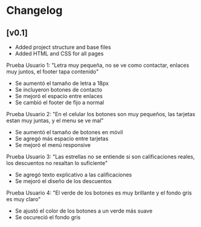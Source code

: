 # Changelog

## [v0.1]
- Added project structure and base files
- Added HTML and CSS for all pages

Prueba Usuario 1:
"Letra muy pequeña, no se ve como contactar, enlaces muy juntos, el footer tapa contenido"
- Se aumentó el tamaño de letra a 18px
- Se incluyeron botones de contacto
- Se mejoró el espacio entre enlaces
- Se cambió el footer de fijo a normal

Prueba Usuario 2:
"En el celular los botones son muy pequeños, las tarjetas estan muy juntas, y el menu se ve mal"
- Se aumentó el tamaño de botones en móvil
- Se agregó más espacio entre tarjetas
- Se mejoró el menú responsive

Prueba Usuario 3:
"Las estrellas no se entiende si son calificaciones reales, los descuentos no resaltan lo suficiente"
- Se agregó texto explicativo a las calificaciones
- Se mejoró el diseño de los descuentos

Prueba Usuario 4:
"El verde de los botones es muy brillante y el fondo gris es muy claro"
- Se ajustó el color de los botones a un verde más suave
- Se oscureció el fondo gris
